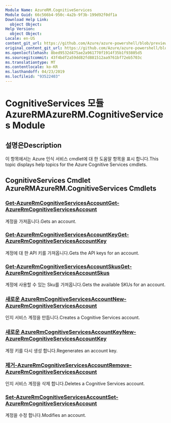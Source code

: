 ```yaml
---
Module Name: AzureRM.CognitiveServices
Module Guid: 66c566b4-950c-4a2b-9f3b-199d92f0df1a
Download Help Link:
  object Object: 
Help Version:
  object Object: 
Locale: en-US
content_git_url: https://github.com/Azure/azure-powershell/blob/preview/src/ResourceManager/CognitiveServices/Commands.Management.CognitiveServices/help/AzureRM.CognitiveServices.md
original_content_git_url: https://github.com/Azure/azure-powershell/blob/preview/src/ResourceManager/CognitiveServices/Commands.Management.CognitiveServices/help/AzureRM.CognitiveServices.md
ms.openlocfilehash: 8bed9532d475ae2a961770f1914f35b1f93805d5
ms.sourcegitcommit: 43f4bdf2a59dd82fd881512aa9761bf72eb5703c
ms.translationtype: MT
ms.contentlocale: ko-KR
ms.lasthandoff: 04/23/2019
ms.locfileid: "93522403"
---
```

# <span data-ttu-id="91640-101">CognitiveServices 모듈 AzureRM</span><span class="sxs-lookup"><span data-stu-id="91640-101">AzureRM.CognitiveServices Module</span></span>
## <span data-ttu-id="91640-102">설명은</span><span class="sxs-lookup"><span data-stu-id="91640-102">Description</span></span>
<span data-ttu-id="91640-103">이 항목에서는 Azure 인식 서비스 cmdlet에 대 한 도움말 항목을 표시 합니다.</span><span class="sxs-lookup"><span data-stu-id="91640-103">This topic displays help topics for the Azure Cognitive Services cmdlets.</span></span>

## <span data-ttu-id="91640-104">CognitiveServices Cmdlet AzureRM</span><span class="sxs-lookup"><span data-stu-id="91640-104">AzureRM.CognitiveServices Cmdlets</span></span>
### [<span data-ttu-id="91640-105">Get-AzureRmCognitiveServicesAccount</span><span class="sxs-lookup"><span data-stu-id="91640-105">Get-AzureRmCognitiveServicesAccount</span></span>](Get-AzureRmCognitiveServicesAccount.md)
<span data-ttu-id="91640-106">계정을 가져옵니다.</span><span class="sxs-lookup"><span data-stu-id="91640-106">Gets an account.</span></span>

### [<span data-ttu-id="91640-107">Get-AzureRmCognitiveServicesAccountKey</span><span class="sxs-lookup"><span data-stu-id="91640-107">Get-AzureRmCognitiveServicesAccountKey</span></span>](Get-AzureRmCognitiveServicesAccountKey.md)
<span data-ttu-id="91640-108">계정에 대 한 API 키를 가져옵니다.</span><span class="sxs-lookup"><span data-stu-id="91640-108">Gets the API keys for an account.</span></span>

### [<span data-ttu-id="91640-109">Get-AzureRmCognitiveServicesAccountSkus</span><span class="sxs-lookup"><span data-stu-id="91640-109">Get-AzureRmCognitiveServicesAccountSkus</span></span>](Get-AzureRmCognitiveServicesAccountSkus.md)
<span data-ttu-id="91640-110">계정에 사용할 수 있는 Sku를 가져옵니다.</span><span class="sxs-lookup"><span data-stu-id="91640-110">Gets the available SKUs for an account.</span></span>

### [<span data-ttu-id="91640-111">새로운 AzureRmCognitiveServicesAccount</span><span class="sxs-lookup"><span data-stu-id="91640-111">New-AzureRmCognitiveServicesAccount</span></span>](New-AzureRmCognitiveServicesAccount.md)
<span data-ttu-id="91640-112">인지 서비스 계정을 만듭니다.</span><span class="sxs-lookup"><span data-stu-id="91640-112">Creates a Cognitive Services account.</span></span>

### [<span data-ttu-id="91640-113">새로운 AzureRmCognitiveServicesAccountKey</span><span class="sxs-lookup"><span data-stu-id="91640-113">New-AzureRmCognitiveServicesAccountKey</span></span>](New-AzureRmCognitiveServicesAccountKey.md)
<span data-ttu-id="91640-114">계정 키를 다시 생성 합니다.</span><span class="sxs-lookup"><span data-stu-id="91640-114">Regenerates an account key.</span></span>

### [<span data-ttu-id="91640-115">제거-AzureRmCognitiveServicesAccount</span><span class="sxs-lookup"><span data-stu-id="91640-115">Remove-AzureRmCognitiveServicesAccount</span></span>](Remove-AzureRmCognitiveServicesAccount.md)
<span data-ttu-id="91640-116">인지 서비스 계정을 삭제 합니다.</span><span class="sxs-lookup"><span data-stu-id="91640-116">Deletes a Cognitive Services account.</span></span>

### [<span data-ttu-id="91640-117">Set-AzureRmCognitiveServicesAccount</span><span class="sxs-lookup"><span data-stu-id="91640-117">Set-AzureRmCognitiveServicesAccount</span></span>](Set-AzureRmCognitiveServicesAccount.md)
<span data-ttu-id="91640-118">계정을 수정 합니다.</span><span class="sxs-lookup"><span data-stu-id="91640-118">Modifies an account.</span></span>

